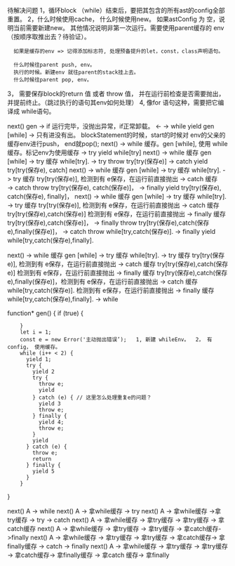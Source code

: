 待解决问题
1，循环block （while）结束后，要把其包含的所有ast的config全部重置。
2，什么时候使用cache， 什么时候使用new。
      如果astConfig 为 空，说明当前需要新建new。
      其他情况说明非第一次运行。需要使用parent缓存的 env （按顺序取推出去？待验证）。
      
      如果是缓存的env => 记得添加标志符, 处理预备提升的let，const，class声明语句。

      什么时候往parent push, env。
      执行的时候。新建env 就往parent的stack挂上去。
      什么时候往parent pop, env。

3， 需要保存block的return 值 或者 throw 值， 并在运行前检查是否需要抛出，并提前终止。（跳过执行的语句其env如何处理）
4, 像for 语句这种，需要把它编译成 while语句。

next()
gen 
    -> if 运行完毕，没抛出异常，if正常卸载。
    <-
    -> while yield gen [while] -> 只有进没有出。  blockStatement的时候，start的时候对  env的父亲的缓存env进行push， end就pop();
next()
    -> while 缓存。gen [while], 使用 while缓存。标记env为使用缓存
      -> try yield     while[try]
next()
    -> while 缓存 gen [while]
      -> try 缓存      while[try].
         -> try throw       try[try(保存e)]
         -> catch yield     try[try(保存e), catch] 
next()
    -> while 缓存 gen [while]
      -> try 缓存      while[try].
         -> try 缓存         try[try(保存e)], 检测到有 e保存，在运行前直接抛出
         -> catch 缓存       
         -> catch throw      try[try(保存e), catch(保存e)]，
         -> finally yield    try[try(保存e), catch(保存e), finally]，
next()
    -> while 缓存 gen [while]
      -> try 缓存      while[try].
         -> try 缓存         try[try(保存e)], 检测到有 e保存，在运行前直接抛出
         -> catch 缓存       try[try(保存e),catch(保存e)] 检测到有 e保存，在运行前直接抛出
         -> finally 缓存     try[try(保存e),catch(保存e)]，
         -> finally throw   try[try(保存e),catch(保存e),finally(保存e)]，
      -> catch throw   while[try,catch(保存e)].
      -> finally yield while[try,catch(保存e),finally].

next()
    -> while 缓存 gen [while]
      -> try 缓存      while[try].
         -> try 缓存         try[try(保存e)], 检测到有 e保存，在运行前直接抛出
         -> catch 缓存       try[try(保存e),catch(保存e)] 检测到有 e保存，在运行前直接抛出
         -> finally 缓存     try[try(保存e),catch(保存e),finally(保存e)]，检测到有 e保存，在运行前直接抛出
      -> catch 缓存    while[try,catch(保存e)]. 检测到有 e保存，在运行前直接抛出
      -> finally 缓存  while[try,catch(保存e),finally].
    -> while


function* gen() {
        if (true) {

        }
        let i = 1;
        const e = new Error('主动抛出错误’);   1, 新建 whileEnv。  2， 有config， 使用缓存。
        while (i++ < 2) {
          yield 1;
          try {
            yield 2
            try {
              throw e;
              yield
            } catch (e) { // 这里怎么处理重复e的问题？
              yield 3
              throw e;
            } finally {
              yield 4;
              throw e;
            }
            yield
          } catch (e) {
            throw e;
            return
          } finally {
            yield 5
          }
        }
   }

next()
A -> while 
next()
A -> 拿while缓存 -> try 
next()
A -> 拿while缓存 ->拿 try缓存 -> try -> catch
next()
A -> 拿while缓存 -> 拿try缓存 -> 拿try缓存 -> 拿catch缓存
next()
A -> 拿while缓存 -> 拿try缓存 -> 拿try缓存 -> 拿catch缓存->finally
next()
A -> 拿while缓存 -> 拿try缓存 -> 拿try缓存 -> 拿catch缓存-> 拿finally缓存 -> catch -> finally
next()
A -> 拿while缓存 -> 拿try缓存 -> 拿try缓存 -> 拿catch缓存-> 拿finally缓存 -> 拿catch 缓存-> 拿finally